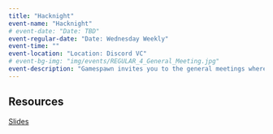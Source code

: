 ```yaml
---
title: "Hacknight"
event-name: "Hacknight"
# event-date: "Date: TBD"
event-regular-date: "Date: Wednesday Weekly"
event-time: ""
event-location: "Location: Discord VC"
# event-bg-img: "img/events/REGULAR_4_General_Meeting.jpg"
event-description: "Gamespawn invites you to the general meetings where game developers collaborate together on video game projects. We also share any on-campus events, workshops, and opportunities relating to video game development. The majority of the session consists on developing video games. For those interested, Gamespawn provides 1-on-1 help from experienced developers. You can also join an existing project or start your own!"
---
```

## Resources
<a href="https://drive.google.com/drive/folders/1Z4z5990BTTfrNw-fzOqvwL-XaoKNPYRq?usp=sharing" class="btn-outlined-grey">Slides</a>